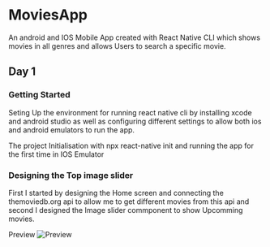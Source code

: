 # MoviesApp
An android and IOS Mobile App created with React Native CLI  which shows movies in all genres and allows Users to search a specific movie.  

## Day 1
### Getting Started
 Seting Up the environment for running react native cli by installing xcode and android studio as well as configuring different settings
 to allow both ios and android emulators to run the app.
 
 The project Initialisation  with npx react-native init and running the app for the first time in IOS Emulator 
 
 ### Designing the Top image slider 
 
 First I started by designing the Home screen and connecting the themoviedb.org api to allow me to get different movies from this api
 and second I designed the Image slider commponent to show Upcomming movies.
 
 Preview
 ![Preview](https://github.com/IRSAGE/MoviesApp/main/assets/images/progress/Day1.png?raw=true)
